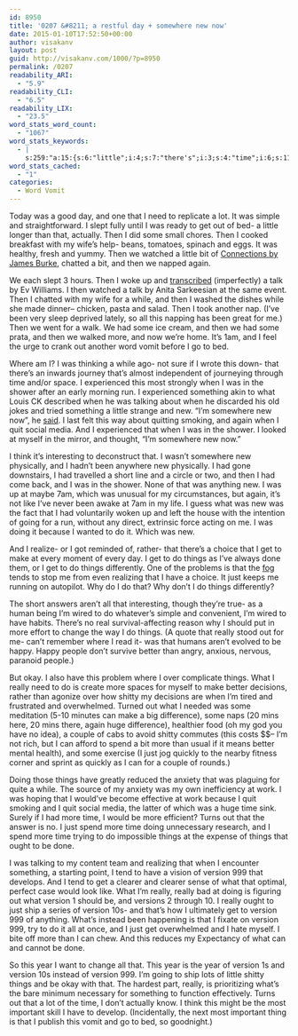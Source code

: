 ```yaml
---
id: 8950
title: '0207 &#8211; a restful day + somewhere new now'
date: 2015-01-10T17:52:50+00:00
author: visakanv
layout: post
guid: http://visakanv.com/1000/?p=8950
permalink: /0207
readability_ARI:
  - "5.9"
readability_CLI:
  - "6.5"
readability_LIX:
  - "23.5"
word_stats_word_count:
  - "1067"
word_stats_keywords:
  - |
    s:259:"a:15:{s:6:"little";i:4;s:7:"there's";i:3;s:4:"time";i:6;s:11:"experienced";i:3;s:6:"shower";i:3;s:4:"quit";i:3;s:4:"make";i:3;s:6:"things";i:9;s:4:"just";i:5;s:6:"really";i:6;s:6:"better";i:3;s:6:"shitty";i:3;s:5:"spend";i:3;s:7:"version";i:8;s:4:"year";i:3;}";
word_stats_cached:
  - "1"
categories:
  - Word Vomit
---
```

Today was a good day, and one that I need to replicate a lot. It was simple and straightforward. I slept fully until I was ready to get out of bed- a little longer than that, actually. Then I did some small chores. Then I cooked breakfast with my wife&#8217;s help- beans, tomatoes, spinach and eggs. It was healthy, fresh and yummy. Then we watched a little bit of [Connections by James Burke](https://www.youtube.com/watch?v=91XWKv5UuCM), chatted a bit, and then we napped again.

We each slept 3 hours. Then I woke up and [transcribed](http://visakanv.com/marketing/ev) (imperfectly) a talk by Ev Williams. I then watched a talk by Anita Sarkeesian at the same event. Then I chatted with my wife for a while, and then I washed the dishes while she made dinner– chicken, pasta and salad. Then I took another nap. (I&#8217;ve been very sleep deprived lately, so all this napping has been great for me.) Then we went for a walk. We had some ice cream, and then we had some prata, and then we walked more, and now we&#8217;re home. It&#8217;s 1am, and I feel the urge to crank out another word vomit before I go to bed.

Where am I? I was thinking a while ago- not sure if I wrote this down- that there&#8217;s an inwards journey that&#8217;s almost independent of journeying through time and/or space. I experienced this most strongly when I was in the shower after an early morning run. I experienced something akin to what Louis CK described when he was talking about when he discarded his old jokes and tried something a little strange and new. &#8220;I&#8217;m somewhere new now&#8221;, he [said](https://www.youtube.com/watch?v=R37zkizucPU). I last felt this way about quitting smoking, and again when I quit social media. And I experienced that when I was in the shower. I looked at myself in the mirror, and thought, &#8220;I&#8217;m somewhere new now.&#8221;

I think it&#8217;s interesting to deconstruct that. I wasn&#8217;t somewhere new physically, and I hadn&#8217;t been anywhere new physically. I had gone downstairs, I had travelled a short line and a circle or two, and then I had come back, and I was in the shower. None of that was anything new. I was up at maybe 7am, which was unusual for my circumstances, but again, it&#8217;s not like I&#8217;ve never been awake at 7am in my life. I guess what was new was the fact that I had voluntarily woken up and left the house with the intention of going for a run, without any direct, extrinsic force acting on me. I was doing it because I wanted to do it. Which was new.

And I realize- or I got reminded of, rather- that there&#8217;s a choice that I get to make at every moment of every day. I get to do things as I&#8217;ve always done them, or I get to do things differently. One of the problems is that the [fog](http://waitbutwhy.com/2014/10/religion-for-the-nonreligious.html) tends to stop me from even realizing that I have a choice. It just keeps me running on autopilot. Why do I do that? Why don&#8217;t I do things differently?

The short answers aren&#8217;t all that interesting, though they&#8217;re true- as a human being I&#8217;m wired to do whatever&#8217;s simple and convenient, I&#8217;m wired to have habits. There&#8217;s no real survival-affecting reason why I should put in more effort to change the way I do things. (A quote that really stood out for me- can&#8217;t remember where I read it- was that humans aren&#8217;t evolved to be happy. Happy people don&#8217;t survive better than angry, anxious, nervous, paranoid people.)

But okay. I also have this problem where I over complicate things. What I really need to do is create more spaces for myself to make better decisions, rather than agonize over how shitty my decisions are when I&#8217;m tired and frustrated and overwhelmed. Turned out what I needed was some meditation (5-10 minutes can make a big difference), some naps (20 mins here, 20 mins there, again huge difference), healthier food (oh my god you have no idea), a couple of cabs to avoid shitty commutes (this costs $$– I&#8217;m not rich, but I can afford to spend a bit more than usual if it means better mental health), and some exercise (I just jog quickly to the nearby fitness corner and sprint as quickly as I can for a couple of rounds.)

Doing those things have greatly reduced the anxiety that was plaguing for quite a while. The source of my anxiety was my own inefficiency at work. I was hoping that I would&#8217;ve become effective at work because I quit smoking and I quit social media, the latter of which was a huge time sink. Surely if I had more time, I would be more efficient? Turns out that the answer is no. I just spend more time doing unnecessary research, and I spend more time trying to do impossible things at the expense of things that ought to be done.

I was talking to my content team and realizing that when I encounter something, a starting point, I tend to have a vision of version 999 that develops. And I tend to get a clearer and clearer sense of what that optimal, perfect case would look like. What I&#8217;m really, really bad at doing is figuring out what version 1 should be, and versions 2 through 10. I really ought to just ship a series of version 10s- and that&#8217;s how I ultimately get to version 999 of anything. What&#8217;s instead been happening is that I fixate on version 999, try to do it all at once, and I just get overwhelmed and I hate myself. I bite off more than I can chew. And this reduces my Expectancy of what can and cannot be done.

So this year I want to change all that. This year is the year of version 1s and version 10s instead of version 999. I&#8217;m going to ship lots of little shitty things and be okay with that. The hardest part, really, is prioritizing what&#8217;s the bare minimum necessary for something to function effectively. Turns out that a lot of the time, I don&#8217;t actually know. I think this might be the most important skill I have to develop. (Incidentally, the next most important thing is that I publish this vomit and go to bed, so goodnight.)